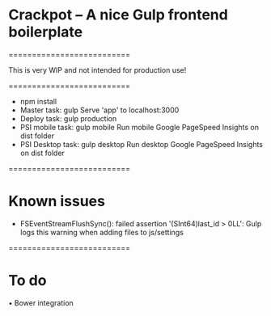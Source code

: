 # Crackpot – A nice Gulp frontend boilerplate
==========================

This is very WIP and not intended for production use!


==========================

* npm install
* Master task: gulp
    Serve 'app' to localhost:3000
* Deploy task: gulp production
* PSI mobile task: gulp mobile
    Run mobile Google PageSpeed Insights on dist folder
* PSI Desktop task: gulp desktop
    Run desktop Google PageSpeed Insights on dist folder

==========================

# Known issues

* FSEventStreamFlushSync(): failed assertion '(SInt64)last_id > 0LL': Gulp logs this warning when adding files to js/settings

==========================

# To do

• Bower integration

